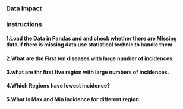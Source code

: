 ### Data Impact 
### Instructions.
#### 1.Load the Data in Pandas and and check whether there are MIssing data.If there is missing data use statistical technic to handle them.
#### 2.What are the First ten diseases with large number of incidences.
#### 3.what are thr first five region with large numbers of incidences.
#### 4.Which Regions have lowest incidence?
#### 5.What is Max and Min incidence for different region.